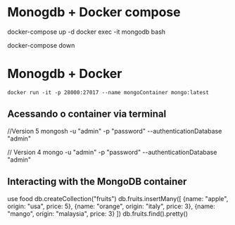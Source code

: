# Monogdb + Docker compose

  docker-compose up -d
  docker exec -it mongodb bash

  docker-compose down 


# Monogdb + Docker

    docker run -it -p 28000:27017 --name mongoContainer mongo:latest


## Acessando o container via terminal

  //Version 5
  mongosh -u "admin" -p "password" --authenticationDatabase "admin"

  // Version 4
  mongo -u "admin" -p "password" --authenticationDatabase "admin"


## Interacting with the MongoDB container

  use food
  db.createCollection("fruits")
  db.fruits.insertMany([ {name: "apple", origin: "usa", price: 5}, {name: "orange", origin: "italy", price: 3}, {name: "mango", origin: "malaysia", price: 3} ])
  db.fruits.find().pretty()  
